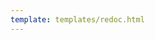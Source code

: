 ```yaml
---
template: templates/redoc.html
---
```


<redoc spec-url="{{base_path}}/apis/restapis/scim2-resource-types.yaml" theme='{{redoc_theme}}'></redoc>
